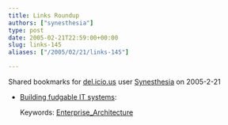 ```yaml
---
title: Links Roundup
authors: ["synesthesia"]
type: post
date: 2005-02-21T22:59:00+00:00
slug: links-145 
aliases: ["/2005/02/21/links-145"]

---
```

Shared bookmarks for [del.icio.us][1] user  [Synesthesia][2] on 2005-2-21

  * [Building fudgable IT systems][3]:
   
    Keywords: [Enterprise_Architecture][4]

 [1]: https://del.icio.us/
 [2]: https://del.icio.us/synesthesia
 [3]: https://www.jonathanboutelle.com/mt/archives/2005/02/building_fudgab.html "https://www.jonathanboutelle.com/mt/archives/2005/02/building_fudgab.html"
 [4]: https://del.icio.us/synesthesia/Enterprise_Architecture